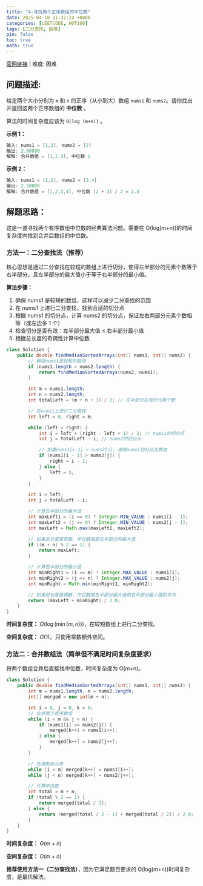 ```yaml
---
title: "4-寻找两个正序数组的中位数"
date: 2025-04-18 21:37:24 +0800
categories: [LEETCODE, HOT100]
tags: [二分查找, 困难]
pin: false
toc: true
math: true
---
```


[官网链接](https://leetcode.cn/problems/median-of-two-sorted-arrays/) \| 难度: 困难

## 问题描述:

给定两个大小分别为 `m` 和 `n` 的正序（从小到大）数组 `nums1` 和 `nums2`。请你找出并返回这两个正序数组的 **中位数** 。

算法的时间复杂度应该为 `O(log (m+n))` 。

**示例 1：**

```java
输入: nums1 = [1,3], nums2 = [2]
输出: 2.00000
解释: 合并数组 = [1,2,3], 中位数 2
```

**示例 2：**

```java
输入: nums1 = [1,2], nums2 = [3,4]
输出: 2.50000
解释: 合并数组 = [1,2,3,4], 中位数 (2 + 3) / 2 = 2.5
```

## 解题思路：

这是一道寻找两个有序数组中位数的经典算法问题。需要在 O(log(m+n))的时间复杂度内找到合并后数组的中位数。

### 方法一：二分查找法（推荐）

核心思想是通过二分查找在较短的数组上进行切分，使得左半部分的元素个数等于右半部分，且左半部分的最大值小于等于右半部分的最小值。

**算法步骤：**

1. 确保 nums1 是较短的数组，这样可以减少二分查找的范围
2. 在 nums1 上进行二分查找，找到合适的切分点
3. 根据 nums1 的切分点，计算 nums2 的切分点，保证左右两部分元素个数相等（或左边多 1 个）
4. 检查切分是否有效：左半部分最大值 ≤ 右半部分最小值
5. 根据总长度的奇偶性计算中位数

```java
class Solution {
    public double findMedianSortedArrays(int[] nums1, int[] nums2) {
        // 确保nums1是较短的数组
        if (nums1.length > nums2.length) {
            return findMedianSortedArrays(nums2, nums1);
        }

        int m = nums1.length;
        int n = nums2.length;
        int totalLeft = (m + n + 1) / 2; // 左半部分应有的元素个数

        // 在nums1上进行二分查找
        int left = 0, right = m;

        while (left < right) {
            int i = left + (right - left + 1) / 2; // nums1的切分点
            int j = totalLeft - i; // nums2的切分点

            // 如果nums1[i-1] > nums2[j]，说明nums1切分点太靠右
            if (nums1[i - 1] > nums2[j]) {
                right = i - 1;
            } else {
                left = i;
            }
        }

        int i = left;
        int j = totalLeft - i;

        // 计算左半部分的最大值
        int maxLeft1 = (i == 0) ? Integer.MIN_VALUE : nums1[i - 1];
        int maxLeft2 = (j == 0) ? Integer.MIN_VALUE : nums2[j - 1];
        int maxLeft = Math.max(maxLeft1, maxLeft2);

        // 如果总长度是奇数，中位数就是左半部分的最大值
        if ((m + n) % 2 == 1) {
            return maxLeft;
        }

        // 计算右半部分的最小值
        int minRight1 = (i == m) ? Integer.MAX_VALUE : nums1[i];
        int minRight2 = (j == n) ? Integer.MAX_VALUE : nums2[j];
        int minRight = Math.min(minRight1, minRight2);

        // 如果总长度是偶数，中位数是左半部分最大值和右半部分最小值的平均
        return (maxLeft + minRight) / 2.0;
    }
}
```

**时间复杂度：** $O(\log(\min(m, n)))$，在较短数组上进行二分查找。

**空间复杂度：** $O(1)$，只使用常数额外空间。

### 方法二：合并数组法（简单但不满足时间复杂度要求）

将两个数组合并后直接找中位数，时间复杂度为 O(m+n)。

```java
class Solution {
    public double findMedianSortedArrays(int[] nums1, int[] nums2) {
        int m = nums1.length, n = nums2.length;
        int[] merged = new int[m + n];

        int i = 0, j = 0, k = 0;
        // 合并两个有序数组
        while (i < m && j < n) {
            if (nums1[i] <= nums2[j]) {
                merged[k++] = nums1[i++];
            } else {
                merged[k++] = nums2[j++];
            }
        }

        // 处理剩余元素
        while (i < m) merged[k++] = nums1[i++];
        while (j < n) merged[k++] = nums2[j++];

        // 计算中位数
        int total = m + n;
        if (total % 2 == 1) {
            return merged[total / 2];
        } else {
            return (merged[total / 2 - 1] + merged[total / 2]) / 2.0;
        }
    }
}
```

**时间复杂度：** $O(m + n)$

**空间复杂度：** $O(m + n)$

**推荐使用方法一（二分查找法）**，因为它满足题目要求的 O(log(m+n))时间复杂度，是最优解法。
